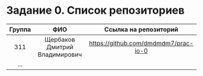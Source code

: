 # Задание 0. Список репозиториев


|Группа|ФИО|Ссылка на репозиторий|
|:---------:|:---------:|:---------:|
|311|Щербаков Дмитрий Владимирович|https://github.com/dmdmdm7/prac-io-0|
|...|||
